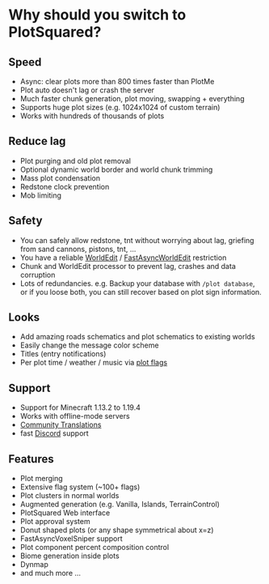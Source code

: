 # Why should you switch to PlotSquared?

## Speed

* Async: clear plots more than 800 times faster than PlotMe
* Plot auto doesn't lag or crash the server
* Much faster chunk generation, plot moving, swapping + everything
* Supports huge plot sizes (e.g. 1024x1024 of custom terrain)
* Works with hundreds of thousands of plots

## Reduce lag

* Plot purging and old plot removal
* Optional dynamic world border and world chunk trimming
* Mass plot condensation
* Redstone clock prevention
* Mob limiting

## Safety

* You can safely allow redstone, tnt without worrying about lag, griefing from sand cannons, pistons, tnt, ...
* You have a reliable [WorldEdit](https://dev.bukkit.org/projects/worldedit) / [FastAsyncWorldEdit](https://www.spigotmc.org/resources/fast-async-worldedit.13932) restriction
* Chunk and WorldEdit processor to prevent lag, crashes and data corruption
* Lots of redundancies. e.g. Backup your database with `/plot database`, or if you loose both, you can still recover based on plot sign information.

## Looks

* Add amazing roads schematics and plot schematics to existing worlds
* Easily change the message color scheme
* Titles (entry notifications)
* Per plot time / weather / music via [plot flags](/plotsqured/plot-flags)

## Support

* Support for Minecraft 1.13.2 to 1.19.4
* Works with offline-mode servers
* [Community Translations](https://intellectualsites.crowdin.com/plotsquared)
* fast [Discord](https://discord.gg/intellectualsites) support

## Features

* Plot merging
* Extensive flag system (~100+ flags)
* Plot clusters in normal worlds
* Augmented generation (e.g. Vanilla, Islands, TerrainControl)
* PlotSquared Web interface
* Plot approval system
* Donut shaped plots (or any shape symmetrical about x=z)
* FastAsyncVoxelSniper support
* Plot component percent composition control
* Biome generation inside plots
* Dynmap
* and much more ...
